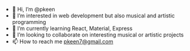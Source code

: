 - 👋 Hi, I’m @pkeen
- 👀 I’m interested in web development but also musical and artistic programming
- 🌱 I’m currently learning React, Material, Express
- 💞️ I’m looking to collaborate on interesting musical or artistic projects
- 📫 How to reach me pkeen7@gmail.com

<!---
pkeen/pkeen is a ✨ special ✨ repository because its `README.md` (this file) appears on your GitHub profile.
You can click the Preview link to take a look at your changes.
--->

